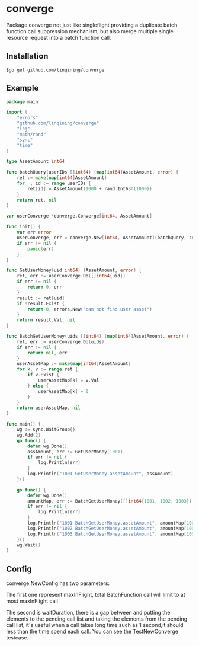 # converge

Package converge not just like singleflight providing a duplicate batch function call suppression mechanism, but also 
merge multiple single resource request into a batch function call. 

## Installation

    $go get github.com/linqining/converge

## Example
```go
package main

import (
	"errors"
	"github.com/linqining/converge"
	"log"
	"math/rand"
	"sync"
	"time"
)

type AssetAmount int64

func batchQuery(userIDs []int64) (map[int64]AssetAmount, error) {
	ret := make(map[int64]AssetAmount)
	for _, id := range userIDs {
		ret[id] = AssetAmount(1000 + rand.Int63n(1000))
	}
	return ret, nil
}

var userConverge *converge.Converge[int64, AssetAmount]

func init() {
	var err error
	userConverge, err = converge.New[int64, AssetAmount](batchQuery, converge.NewConfig(10, time.Millisecond))
	if err != nil {
		panic(err)
	}
}

func GetUserMoney(uid int64) (AssetAmount, error) {
	ret, err := userConverge.Do([]int64{uid})
	if err != nil {
		return 0, err
	}
	result := ret[uid]
	if !result.Exist {
		return 0, errors.New("can not find user asset")
	}
	return result.Val, nil
}

func BatchGetUserMoney(uids []int64) (map[int64]AssetAmount, error) {
	ret, err := userConverge.Do(uids)
	if err != nil {
		return nil, err
	}
	userAssetMap := make(map[int64]AssetAmount)
	for k, v := range ret {
		if v.Exist {
			userAssetMap[k] = v.Val
		} else {
			userAssetMap[k] = 0
		}
	}
	return userAssetMap, nil
}

func main() {
	wg := sync.WaitGroup{}
	wg.Add(2)
	go func() {
		defer wg.Done()
		assAmount, err := GetUserMoney(1001)
		if err != nil {
			log.Println(err)
		}
		log.Println("1001 GetUserMoney.assetAmount", assAmount)
	}()

	go func() {
		defer wg.Done()
		amountMap, err := BatchGetUserMoney([]int64{1001, 1002, 1003})
		if err != nil {
			log.Println(err)
		}
		log.Println("1001 BatchGetUserMoney.assetAmount", amountMap[1001])
		log.Println("1002 BatchGetUserMoney.assetAmount", amountMap[1002])
		log.Println("1003 BatchGetUserMoney.assetAmount", amountMap[1003])
	}()
	wg.Wait()
}
```
## Config
converge.NewConfig has two parameters:

The first one represent maxInFlight, total BatchFunction call will limit to at most maxInFlight call

The second is waitDuration, there is a gap between and putting the elements to the pending call list and taking the 
elements from the pending call list, it's useful when a call takes long time,such as 1 second,it should less than
the time spend each call. You can see the TestNewConverge testcase.
